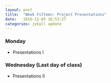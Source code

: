 ```yaml
---
layout: post
title:  "Week Fifteen: Project Presentations"
date:   2016-12-05 16:53:27
categories: jekyll update
---
```


### Monday  
- Presentations I

### Wednesday (Last day of class)
- Presentations II